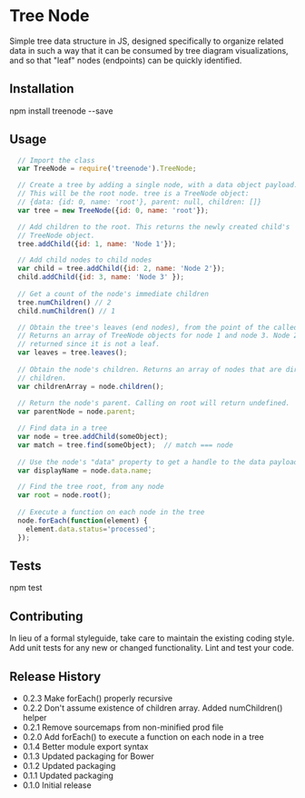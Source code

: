 Tree Node
=========
Simple tree data structure in JS, designed specifically to organize related data in such a way that it can be consumed
by tree diagram visualizations, and so that "leaf" nodes (endpoints) can be quickly identified.

## Installation

  npm install treenode --save

## Usage

```js
  // Import the class
  var TreeNode = require('treenode').TreeNode;

  // Create a tree by adding a single node, with a data object payload.
  // This will be the root node. tree is a TreeNode object:
  // {data: {id: 0, name: 'root'}, parent: null, children: []}
  var tree = new TreeNode({id: 0, name: 'root'});

  // Add children to the root. This returns the newly created child's
  // TreeNode object.
  tree.addChild({id: 1, name: 'Node 1'});

  // Add child nodes to child nodes
  var child = tree.addChild({id: 2, name: 'Node 2'});
  child.addChild({id: 3, name: 'Node 3' });
  
  // Get a count of the node's immediate children
  tree.numChildren() // 2
  child.numChildren() // 1

  // Obtain the tree's leaves (end nodes), from the point of the called node.
  // Returns an array of TreeNode objects for node 1 and node 3. Node 2 is not
  // returned since it is not a leaf.
  var leaves = tree.leaves();
  
  // Obtain the node's children. Returns an array of nodes that are direct
  // children.
  var childrenArray = node.children();
  
  // Return the node's parent. Calling on root will return undefined.
  var parentNode = node.parent;

  // Find data in a tree
  var node = tree.addChild(someObject);
  var match = tree.find(someObject);  // match === node
  
  // Use the node's "data" property to get a handle to the data payload of a node:
  var displayName = node.data.name;

  // Find the tree root, from any node
  var root = node.root();
  
  // Execute a function on each node in the tree
  node.forEach(function(element) {
    element.data.status='processed';
  });
```

## Tests

  npm test

## Contributing

In lieu of a formal styleguide, take care to maintain the existing coding style. Add unit tests for any new or changed
functionality. Lint and test your code.

## Release History

* 0.2.3 Make forEach() properly recursive
* 0.2.2 Don't assume existence of children array. Added numChildren() helper
* 0.2.1 Remove sourcemaps from non-minified prod file
* 0.2.0 Add forEach() to execute a function on each node in a tree
* 0.1.4 Better module export syntax
* 0.1.3 Updated packaging for Bower
* 0.1.2 Updated packaging
* 0.1.1 Updated packaging
* 0.1.0 Initial release
